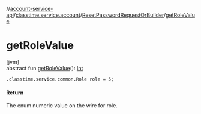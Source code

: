 //[account-service-api](../../../index.md)/[classtime.service.account](../index.md)/[ResetPasswordRequestOrBuilder](index.md)/[getRoleValue](get-role-value.md)

# getRoleValue

[jvm]\
abstract fun [getRoleValue](get-role-value.md)(): [Int](https://kotlinlang.org/api/latest/jvm/stdlib/kotlin/-int/index.html)

`.classtime.service.common.Role role = 5;`

#### Return

The enum numeric value on the wire for role.
